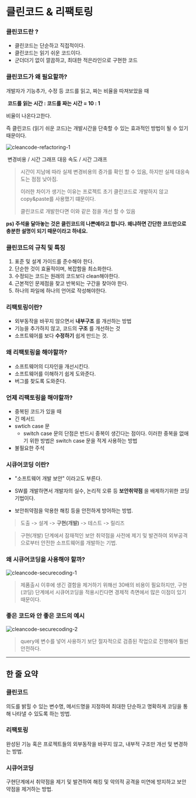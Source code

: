 # 클린코드 & 리팩토링

### 클린코드란 ?

-  클린코드는 단순하고 직접적이다.
-  클린코드는 읽기 쉬운 코드이다.
-  군더더기 없이 깔끔하고, 최대한 적은라인으로 구현한 코드 



### 클린코드가 왜 필요할까?

개발자가 기능추가, 수정 등 코드를 읽고, 짜는 비율을 따져보았을 때 

​							**코드를 읽는 시간  : 코드를 짜는 시간 = 10 : 1** 

비율이 나온다고한다.

즉 클린코드 (읽기 쉬운 코드)는 개발시간을 단축할 수 있는 효과적인 방법이 될 수 있기 때문이다.

![cleancode-refactoring-1](C:\Users\박민식\Desktop\MY문서\CS\CS-Study\CommonSense\images\cleancode-refactoring-1.JPG)

​						변경비용 / 시간 그래프															대응 속도  / 시간 그래프

> 시간이 지남에 따라 실제 변경비용의 증가를 확인 할 수 있음, 하지만 실제 대응속도는 점점 낮아짐.
>
> 이러한 차이가 생기는 이유는 프로젝트 초기 클린코드로 개발하지 않고 copy&paste를 사용했기 떄문이다.
>
> 클린코드로 개발한다면 이와 같은 점을 개선 할 수 있음 

**ps) 주석을 달아놓는 것은 클린코드의 나쁜예라고 합니다. 왜냐하면 간단한 코드만으로 충분한 설명이 되기 때문이라고 하네요.**



### 클린코드의 규칙 및 특징

1.  표준 및 설계 가이드를 준수해야 한다.
2.  단순한 것이 효율적이며, 복잡함을 최소화한다.
3.  수정되는 코드는 원래의 코드보다 clean해야한다.
4.  근본적인 문제점을 찾고 반복되는 구간을 찾아야 한다.
5.  하나의 파일에 하나의 언어로 작성해야한다.



### 리팩토링이란?

- 외부동작을 바꾸지 않으면서 **내부구조** 를 개선하는 방법
- 기능을 추가하지 않고, 코드의 **구조** 를 개선하는 것
- 소프트웨어를 보다 **수정하기** 쉽게 만드는 것.



### 왜 리팩토링을 해야할까?

- 소프트웨어의 디자인을 개선시킨다.
- 소프트웨어를 이해하기 쉽게 도와준다.
- 버그를 찾도록 도와준다.



### 언제 리팩토링을 해야할까?

- 중복된 코드가 있을 때
- 긴 메서드
- swtich case 문
  - switch case 문의 단점은 반드시 중복이 생긴다는 점이다. 이러한 중복을 없애기 위한 방법은 switch case 문을 적게 사용하는 방법 
- 불필요한 주석



### 시큐어코딩 이란?

- "소프트웨어 개발 보안" 이라고도 부른다.

- SW를 개발하면서 개발자의 실수, 논리적 오류 등 **보안취약점** 을 배제하기위한 코딩 기법이다.
- 보안취약점을 악용한 해킹 등을 안전하게 방어하는 방법.



> 도출 -> 설계 -> **구현(개발)** -> 테스트 -> 릴리즈

> 구현(개발) 단계에서 잠재적인 보안 취약점을 사전에 제기 및 발견하여 외부공격으로부터 안전한 소프트웨어를 개발하는 기법.



### 왜 시큐어코딩을 사용해야 할까?

![cleancode-securecoding-1](C:\Users\박민식\Desktop\MY문서\CS\CS-Study\CommonSense\images\cleancode-securecoding-1.JPG)

> 제품출시 이후에 생긴 결함을 제거하기 위해선 30배의 비용이 필요하지만, 구현(코딩) 단계에서 시큐어코딩을 적용시킨다면 경제적 측면에서 많은 이점이 있기 때문이다.



### 좋은 코드와 안 좋은 코드의 예시

![cleancode-securecoding-2](C:\Users\박민식\Desktop\MY문서\CS\CS-Study\CommonSense\images\cleancode-securecoding-2.JPG)

> query에 변수를 넣어 사용하기 보단 절자적으로 검증된 작업으로 진행해야 훨씬 안전하다.





<hr>

## 한 줄 요약

### 클린코드

의도를 밝힐 수 있는 변수명, 메서드명을 지정하여 최대한 단순하고 명확하게  코딩을 통해 나타낼 수 있도록 하는 방법. 



### 리팩토링

완성된 기능 혹은 프로젝트들의 외부동작을 바꾸지 않고, 내부적 구조만 개선 및 변경하는 방법.



### 시큐어코딩

구현단계에서 취약점을 제기 및 발견하여 해킹 및 악의적 공격을 미연에 방지하고 보안약점을 제거하는 방법.